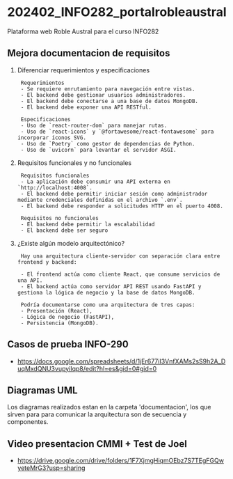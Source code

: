 # 202402_INFO282_portalrobleaustral
Plataforma web Roble Austral para el curso INFO282 

## Mejora documentacion de requisitos 
1. Diferenciar requerimientos y especificaciones
        
        Requerimientos 
        - Se requiere enrutamiento para navegación entre vistas.
        - El backend debe gestionar usuarios administradores.
        - El backend debe conectarse a una base de datos MongoDB.
        - El backend debe exponer una API RESTful.
        
        Especificaciones 
        - Uso de `react-router-dom` para manejar rutas.
        - Uso de `react-icons` y `@fortawesome/react-fontawesome` para incorporar íconos SVG.
        - Uso de `Poetry` como gestor de dependencias de Python.
        - Uso de `uvicorn` para levantar el servidor ASGI.

2. Requisitos funcionales y no funcionales
        
        Requisitos funcionales
        - La aplicación debe consumir una API externa en `http://localhost:4008`.
        - El backend debe permitir iniciar sesión como administrador mediante credenciales definidas en el archivo `.env`.
        - El backend debe responder a solicitudes HTTP en el puerto 4008.
        
        Requisitos no funcionales
        - El backend debe permitir la escalabilidad
        - El backend debe ser seguro 

3. ¿Existe algún modelo arquitectónico?

        Hay una arquitectura cliente-servidor con separación clara entre frontend y backend:
        
        - El frontend actúa como cliente React, que consume servicios de una API.
        - El backend actúa como servidor API REST usando FastAPI y gestiona la lógica de negocio y la base de datos MongoDB.
        
        Podría documentarse como una arquitectura de tres capas:
        - Presentación (React),
        - Lógica de negocio (FastAPI),
        - Persistencia (MongoDB).

## Casos de prueba INFO-290
- https://docs.google.com/spreadsheets/d/1jEr677iI3VnfXAMs2sS9h2A_DuqMxdQNU3vupyiIqp8/edit?hl=es&gid=0#gid=0

## Diagramas UML
Los diagramas realizados estan en la carpeta 'documentacion', los que sirven para para comunicar la arquitectura son de secuencia y componentes.

## Video presentacion CMMI + Test de Joel
- https://drive.google.com/drive/folders/1F7XjmgHiqmOEbz7S7TEgFGQwyeteMrG3?usp=sharing




